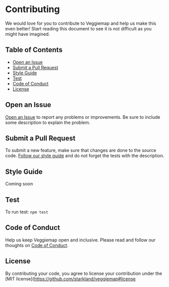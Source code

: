 # Contributing

We would love for you to contribute to Veggiemap and help us make this even better! Start reading this document to see it is not difficult as you might have imagined.


## Table of Contents

- [Open an Issue](#open-an-issue)
- [Submit a Pull Request](#submit-a-pull-request)
- [Style Guide](#style-guide)
- [Test](#test)
- [Code of Conduct](#code-of-conduct)
- [License](#license)


## Open an Issue

[Open an Issue](https://github.com/starkland/veggiemap/issues/new) to report any problems or improvements. Be sure to include some description to explain the problem.


## Submit a Pull Request

To submit a new feature, make sure that changes are done to the source code. [Follow our style guide](https://github.com/starkland/veggiemap/blob/master/.github/contributing.md#style-guide) and do not forget the tests with the description.


## Style Guide

Coming soon

## Test

To run test: `npm test`

## Code of Conduct

Help us keep Veggiemap open and inclusive. Please read and follow our thoughts on [Code of Conduct](http://confcodeofconduct.com/).

## License

By contributing your code, you agree to license your contribution under the [MIT license](https://github.com/starkland/veggiemap#license
